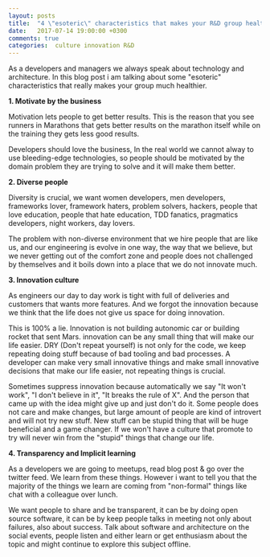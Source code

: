 ```yaml
---
layout: posts
title:  "4 \"esoteric\" characteristics that makes your R&D group healthier"
date:   2017-07-14 19:00:00 +0300
comments: true
categories:  culture innovation R&D
---
```

<p> 

As a developers and managers we always speak about technology and architecture. In this blog post i am talking about some "esoteric" characteristics that really makes your group much healthier.

<p><b>1. Motivate by the business</b></p>
<p>Motivation lets people to get better results. This is the reason that you see runners in Marathons that gets better results on the marathon itself while on the training they gets less good results.
</p>
<p>Developers should love the business, In the real world we cannot alway to use bleeding-edge technologies, so people should be motivated by the domain problem they are trying to solve and it will make them better. 
</p>
<p><b>2. Diverse people</b></p>
<p>
Diversity is crucial, we want women developers, men developers, frameworks lover, framework haters, problem solvers, hackers, people that love education, people that hate education, TDD fanatics, pragmatics developers, night workers, day lovers.
</p>
<p>
The problem with non-diverse environment that we hire people that are like us, and our engineering is evolve in one way, the way that we believe, but we never getting out of the comfort zone and people does not challenged by themselves and it boils down into a place that we do not innovate much.
</p>
<p>
<b>3. Innovation culture</b></p>
<p>
As engineers our day to day work is tight with full of deliveries and customers that wants more features. And we forgot the innovation because we think that the life does not give us space for doing innovation.
</p>
<p>
This is 100% a lie. Innovation is not building autonomic car or building rocket that sent Mars. innovation can be any small thing that will make our life easier. 
DRY (Don't repeat yourself) is not only for the code, we keep repeating doing stuff because of bad tooling and bad processes. A developer can make very small innovative things and make small innovative decisions that make our life easier, not repeating things is crucial.
</p>
<p>
Sometimes suppress innovation because automatically we say "It won't work", "I don't believe in it", "It breaks the rule of X". And the person that came up with the idea might give up and just don't do it. Some people does not care and make changes, but large amount of people are kind of introvert and will not try new stuff. New stuff can be stupid thing that will be huge beneficial and a game changer. If we won't have a culture that promote to try will never win from the "stupid" things that change our life.
</p>
<p>
<b>4. Transparency and Implicit learning</b></p>
<p>
As a developers we are going to meetups, read blog post & go over the twitter feed. We learn from these things. However i want to tell you that the majority of the things we learn are coming from "non-formal" things like chat with a colleague over lunch.
</p>
<p>
We want people to share and be transparent, it can be by doing open source software, it can be by keep people talks in meeting not only about failures, also about success. 
Talk about software and architecture on the social events, people listen and either learn or get enthusiasm about the topic and might continue to explore this subject offline.
</p>

</p>
